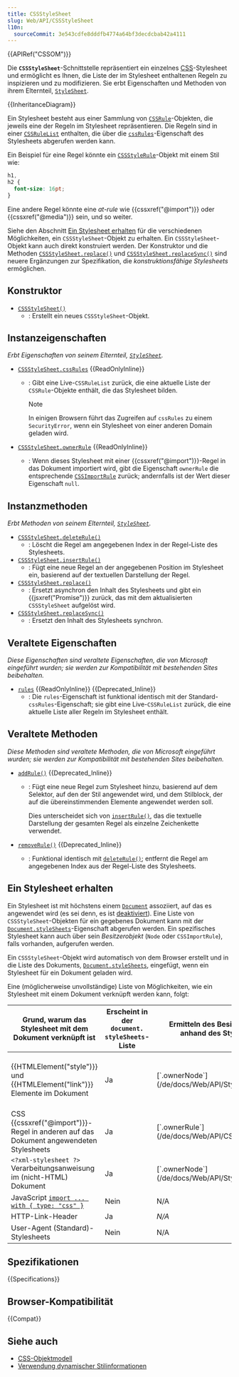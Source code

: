 ```yaml
---
title: CSSStyleSheet
slug: Web/API/CSSStyleSheet
l10n:
  sourceCommit: 3e543cdfe8dddfb4774a64bf3decdcbab42a4111
---
```


{{APIRef("CSSOM")}}

Die **`CSSStyleSheet`**-Schnittstelle repräsentiert ein einzelnes [CSS](/de/docs/Web/CSS)-Stylesheet und ermöglicht es Ihnen, die Liste der im Stylesheet enthaltenen Regeln zu inspizieren und zu modifizieren. Sie erbt Eigenschaften und Methoden von ihrem Elternteil, [`StyleSheet`](/de/docs/Web/API/StyleSheet).

{{InheritanceDiagram}}

Ein Stylesheet besteht aus einer Sammlung von [`CSSRule`](/de/docs/Web/API/CSSRule)-Objekten, die jeweils eine der Regeln im Stylesheet repräsentieren. Die Regeln sind in einer [`CSSRuleList`](/de/docs/Web/API/CSSRuleList) enthalten, die über die [`cssRules`](/de/docs/Web/API/CSSStyleSheet/cssRules)-Eigenschaft des Stylesheets abgerufen werden kann.

Ein Beispiel für eine Regel könnte ein [`CSSStyleRule`](/de/docs/Web/API/CSSStyleRule)-Objekt mit einem Stil wie:

```css
h1,
h2 {
  font-size: 16pt;
}
```

Eine andere Regel könnte eine _at-rule_ wie {{cssxref("@import")}} oder {{cssxref("@media")}} sein, und so weiter.

Siehe den Abschnitt [Ein Stylesheet erhalten](#ein_stylesheet_erhalten) für die verschiedenen Möglichkeiten, ein `CSSStyleSheet`-Objekt zu erhalten. Ein `CSSStyleSheet`-Objekt kann auch direkt konstruiert werden. Der Konstruktor und die Methoden [`CSSStyleSheet.replace()`](/de/docs/Web/API/CSSStyleSheet/replace) und [`CSSStyleSheet.replaceSync()`](/de/docs/Web/API/CSSStyleSheet/replaceSync) sind neuere Ergänzungen zur Spezifikation, die _konstruktionsfähige Stylesheets_ ermöglichen.

## Konstruktor

- [`CSSStyleSheet()`](/de/docs/Web/API/CSSStyleSheet/CSSStyleSheet)
  - : Erstellt ein neues `CSSStyleSheet`-Objekt.

## Instanzeigenschaften

_Erbt Eigenschaften von seinem Elternteil, [`StyleSheet`](/de/docs/Web/API/StyleSheet)._

- [`CSSStyleSheet.cssRules`](/de/docs/Web/API/CSSStyleSheet/cssRules) {{ReadOnlyInline}}

  - : Gibt eine Live-`CSSRuleList` zurück, die eine aktuelle Liste der `CSSRule`-Objekte enthält, die das Stylesheet bilden.

    > [!NOTE]
    > In einigen Browsern führt das Zugreifen auf `cssRules` zu einem `SecurityError`, wenn ein Stylesheet von einer anderen Domain geladen wird.

- [`CSSStyleSheet.ownerRule`](/de/docs/Web/API/CSSStyleSheet/ownerRule) {{ReadOnlyInline}}
  - : Wenn dieses Stylesheet mit einer {{cssxref("@import")}}-Regel in das Dokument importiert wird, gibt die Eigenschaft `ownerRule` die entsprechende [`CSSImportRule`](/de/docs/Web/API/CSSImportRule) zurück; andernfalls ist der Wert dieser Eigenschaft `null`.

## Instanzmethoden

_Erbt Methoden von seinem Elternteil, [`StyleSheet`](/de/docs/Web/API/StyleSheet)._

- [`CSSStyleSheet.deleteRule()`](/de/docs/Web/API/CSSStyleSheet/deleteRule)
  - : Löscht die Regel am angegebenen Index in der Regel-Liste des Stylesheets.
- [`CSSStyleSheet.insertRule()`](/de/docs/Web/API/CSSStyleSheet/insertRule)
  - : Fügt eine neue Regel an der angegebenen Position im Stylesheet ein, basierend auf der textuellen Darstellung der Regel.
- [`CSSStyleSheet.replace()`](/de/docs/Web/API/CSSStyleSheet/replace)
  - : Ersetzt asynchron den Inhalt des Stylesheets und gibt ein {{jsxref("Promise")}} zurück, das mit dem aktualisierten `CSSStyleSheet` aufgelöst wird.
- [`CSSStyleSheet.replaceSync()`](/de/docs/Web/API/CSSStyleSheet/replaceSync)
  - : Ersetzt den Inhalt des Stylesheets synchron.

## Veraltete Eigenschaften

_Diese Eigenschaften sind veraltete Eigenschaften, die von Microsoft eingeführt wurden; sie werden zur Kompatibilität mit bestehenden Sites beibehalten._

- [`rules`](/de/docs/Web/API/CSSStyleSheet/rules) {{ReadOnlyInline}} {{Deprecated_Inline}}
  - : Die `rules`-Eigenschaft ist funktional identisch mit der Standard-`cssRules`-Eigenschaft; sie gibt eine Live-`CSSRuleList` zurück, die eine aktuelle Liste aller Regeln im Stylesheet enthält.

## Veraltete Methoden

_Diese Methoden sind veraltete Methoden, die von Microsoft eingeführt wurden; sie werden zur Kompatibilität mit bestehenden Sites beibehalten._

- [`addRule()`](/de/docs/Web/API/CSSStyleSheet/addRule) {{Deprecated_Inline}}

  - : Fügt eine neue Regel zum Stylesheet hinzu, basierend auf dem Selektor, auf den der Stil angewendet wird, und dem Stilblock, der auf die übereinstimmenden Elemente angewendet werden soll.

    Dies unterscheidet sich von [`insertRule()`](/de/docs/Web/API/CSSStyleSheet/insertRule), das die textuelle Darstellung der gesamten Regel als einzelne Zeichenkette verwendet.

- [`removeRule()`](/de/docs/Web/API/CSSStyleSheet/removeRule) {{Deprecated_Inline}}
  - : Funktional identisch mit [`deleteRule()`](/de/docs/Web/API/CSSStyleSheet/deleteRule); entfernt die Regel am angegebenen Index aus der Regel-Liste des Stylesheets.

## Ein Stylesheet erhalten

Ein Stylesheet ist mit höchstens einem [`Document`](/de/docs/Web/API/Document) assoziiert, auf das es angewendet wird (es sei denn, es ist [deaktiviert](/de/docs/Web/API/StyleSheet/disabled)). Eine Liste von `CSSStyleSheet`-Objekten für ein gegebenes Dokument kann mit der [`Document.styleSheets`](/de/docs/Web/API/Document/styleSheets)-Eigenschaft abgerufen werden. Ein spezifisches Stylesheet kann auch über sein _Besitzerobjekt_ (`Node` oder `CSSImportRule`), falls vorhanden, aufgerufen werden.

Ein `CSSStyleSheet`-Objekt wird automatisch von dem Browser erstellt und in die Liste des Dokuments, [`Document.styleSheets`](/de/docs/Web/API/Document/styleSheets), eingefügt, wenn ein Stylesheet für ein Dokument geladen wird.

Eine (möglicherweise unvollständige) Liste von Möglichkeiten, wie ein Stylesheet mit einem Dokument verknüpft werden kann, folgt:

<table class="no-markdown">
  <thead>
    <tr>
      <th scope="col">
        Grund, warum das Stylesheet mit dem Dokument verknüpft ist
      </th>
      <th scope="col">
        Erscheint in der <code>document.<br />styleSheets</code>-Liste
      </th>
      <th scope="col">
        Ermitteln des Besitzer-Elements/regel anhand des Stylesheet-Objekts
      </th>
      <th scope="col">Die Schnittstelle für das Besitzerobjekt</th>
      <th scope="col">Abrufen des CSSStyleSheet-Objekts vom Besitzer</th>
    </tr>
  </thead>
  <tbody>
    <tr>
      <td>
        {{HTMLElement("style")}} und {{HTMLElement("link")}}
        Elemente im Dokument
      </td>
      <td>Ja</td>
      <td>[`.ownerNode`](/de/docs/Web/API/StyleSheet/ownerNode)</td>
      <td>
        [`HTMLLinkElement`](/de/docs/Web/API/HTMLLinkElement),<br />[`HTMLStyleElement`](/de/docs/Web/API/HTMLStyleElement),<br />oder
        [`SVGStyleElement`](/de/docs/Web/API/SVGStyleElement)
      </td>
      <td>
        [`HTMLLinkElement.sheet`](/de/docs/Web/API/HTMLLinkElement/sheet),<br />[`HTMLStyleElement.sheet`](/de/docs/Web/API/HTMLStyleElement/sheet),<br />oder
        [`SVGStyleElement.sheet`](/de/docs/Web/API/SVGStyleElement/sheet)
      </td>
    </tr>
    <tr>
      <td>
        CSS {{cssxref("@import")}}-Regel in anderen auf das Dokument angewendeten Stylesheets
      </td>
      <td>Ja</td>
      <td>
        [`.ownerRule`](/de/docs/Web/API/CSSStyleSheet/ownerRule)
      </td>
      <td>[`CSSImportRule`](/de/docs/Web/API/CSSImportRule)</td>
      <td>
        [`.styleSheet`](/de/docs/Web/API/CSSImportRule/styleSheet)
      </td>
    </tr>
    <tr>
      <td>
        <code>&#x3C;?xml-stylesheet ?></code> Verarbeitungsanweisung im
        (nicht-HTML) Dokument
      </td>
      <td>Ja</td>
      <td>[`.ownerNode`](/de/docs/Web/API/StyleSheet/ownerNode)</td>
      <td>[`ProcessingInstruction`](/de/docs/Web/API/ProcessingInstruction)</td>
      <td>
        [`.sheet`](/de/docs/Web/API/ProcessingInstruction/sheet)
      </td>
    </tr>
    <tr>
      <td>
        JavaScript <a href="/de/docs/Web/JavaScript/Reference/Statements/import/with"><code>import ... with { type: "css" }</code></a>
      </td>
      <td>Nein</td>
      <td>N/A</td>
      <td>N/A</td>
      <td>N/A</td>
    </tr>
    <tr>
      <td>HTTP-Link-Header</td>
      <td>Ja</td>
      <td><em>N/A</em></td>
      <td>N/A</td>
      <td>N/A</td>
    </tr>
    <tr>
      <td>User-Agent (Standard)-Stylesheets</td>
      <td>Nein</td>
      <td>N/A</td>
      <td>N/A</td>
      <td>N/A</td>
    </tr>
  </tbody>
</table>

## Spezifikationen

{{Specifications}}

## Browser-Kompatibilität

{{Compat}}

## Siehe auch

- [CSS-Objektmodell](/de/docs/Web/API/CSS_Object_Model)
- [Verwendung dynamischer Stilinformationen](/de/docs/Web/API/CSS_Object_Model/Using_dynamic_styling_information)
